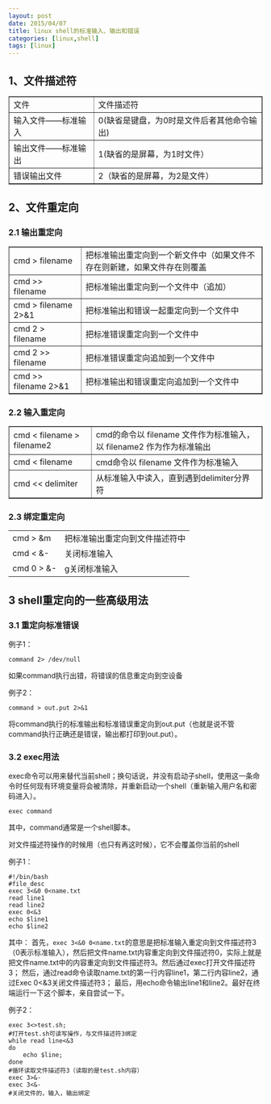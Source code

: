 ```yaml
---
layout: post
date: 2015/04/07
title: linux shell的标准输入、输出和错误
categories: [linux,shell]
tags: [linux]
---
```


## 1、文件描述符
<table border="1">
	<tr>
		<td>文件</td>
		<td>文件描述符</td>
	</tr>
	<tr>
		<td>输入文件——标准输入</td>
		<td>0(缺省是键盘，为0时是文件后者其他命令输出)</td>
	<tr>
		<td>输出文件——标准输出</td>
		<td>1(缺省的是屏幕，为1时文件）</td>
	</tr>
	<tr>
		<td>错误输出文件</td>
		<td>2（缺省的是屏幕，为2是文件）</td>
	</tr>
</table>

<!--more-->

## 2、文件重定向


### 2.1 输出重定向

<table border="1">
	<tr>
		<td>cmd > filename</td>
		<td>把标准输出重定向到一个新文件中（如果文件不存在则新建，如果文件存在则覆盖</td>
	</tr>
	<tr>
		<td>cmd >> filename</td>
		<td>把标准输出重定向到一个文件中（追加）</td>
	</tr>
	<tr>
		<td>cmd > filename 2>&1</td>
		<td>把标准输出和错误一起重定向到一个文件中</td>
	</tr>
	<tr>
		<td>cmd 2 > filename</td>
		<td>把标准错误重定向到一个文件中</td>
	</tr>
	<tr>
		<td>cmd 2 >> filename</td>
		<td>把标准错误重定向追加到一个文件中</td>
	</tr>
	<tr>
		<td>cmd >> filename 2>&1</td>
		<td>把标准输出和错误重定向追加到一个文件中</td>
	</tr>
</table>

### 2.2 输入重定向

<table border="1">
	<tr>
		<td>cmd < filename > filename2</td>
		<td>cmd的命令以 filename 文件作为标准输入，以 filename2 作为作为标准输出</td>
	</tr>
	<tr>
		<td>cmd < filename</td>
		<td>cmd命令以 filename 文件作为标准输入</td>
	</tr>
	<tr>
		<td>cmd << delimiter</td>
		<td>从标准输入中读入，直到遇到delimiter分界符</td>
	</tr>
</table>

### 2.3 绑定重定向

<table>
	<tr>
		<td>cmd > &m</td>
		<td>把标准输出重定向到文件描述符中</td>
	</tr>
	<tr>
		<td>cmd < &-</td>
		<td>关闭标准输入</td>
	</tr>
	<td>cmd 0 > &-</td>
	<td>g关闭标准输入</td>
</table>

## 3 shell重定向的一些高级用法

### 3.1 重定向标准错误

例子1：
	
	command 2> /dev/null

如果command执行出错，将错误的信息重定向到空设备

例子2：
	
	command > out.put 2>&1

将command执行的标准输出和标准错误重定向到out.put（也就是说不管command执行正确还是错误，输出都打印到out.put）。



### 3.2 exec用法
exec命令可以用来替代当前shell；换句话说，并没有启动子shell，使用这一条命令时任何现有环境变量将会被清除，并重新启动一个shell（重新输入用户名和密码进入）。
	
	exec command

其中，command通常是一个shell脚本。

对文件描述符操作的时候用（也只有再这时候），它不会覆盖你当前的shell

例子1：

	#!/bin/bash
	#file_desc
	exec 3<&0 0<name.txt
	read line1
	read line2
	exec 0<&3
	echo $line1
	echo $line2

其中：
首先，`exec 3<&0 0<name.txt`的意思是把标准输入重定向到文件描述符3（0表示标准输入），然后把文件name.txt内容重定向到文件描述符0，实际上就是把文件name.txt中的内容重定向到文件描述符3。然后通过exec打开文件描述符3；
然后，通过read命令读取name.txt的第一行内容line1，第二行内容line2，通过Exec 0<&3关闭文件描述符3；
最后，用echo命令输出line1和line2。最好在终端运行一下这个脚本，亲自尝试一下。


例子2：

	exec 3<>test.sh;
	#打开test.sh可读写操作，与文件描述符3绑定
	while read line<&3
 	do
    	echo $line;
	done
	#循环读取文件描述符3（读取的是test.sh内容）
	exec 3>&-
	exec 3<&-
	#关闭文件的，输入，输出绑定
